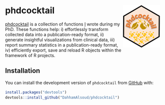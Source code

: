 
<!-- README.md is generated from README.Rmd. Please edit that file -->

# phdcocktail <a href="https://dahhamalsoud.github.io/phdcocktail/"><img src="man/figures/logo.png" alt="phdcocktail website" align="right" height="138"/></a>

<!-- badges: start -->
<!-- badges: end -->

[phdcocktail](https://dahhamalsoud.github.io/phdcocktail/) is a
collection of functions [I](https://dahhamalsoud.github.io) wrote during
my PhD. These functions help: i) effortlessly transform collected data
into a publication-ready format, ii) generate insightful visualizations
from clinical data, iii) report summary statistics in a
publication-ready format, iv) efficiently export, save and reload R
objects within the framework of R projects.

## Installation

You can install the development version of `phdcocktail` from
[GitHub](https://github.com/) with:

``` r
install.packages("devtools")
devtools::install_github("DahhamAlsoud/phdcocktail")
```
